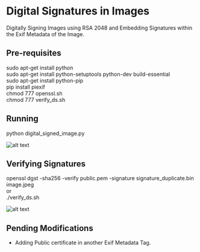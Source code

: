 # Digital Signatures in Images
Digitally Signing Images using RSA 2048 and Embedding Signatures within the Exif Metadata of the Image.

Pre-requisites
--------------
sudo apt-get install python  
sudo apt-get install python-setuptools python-dev build-essential  
sudo apt-get install python-pip  
pip install piexif  
chmod 777 openssl.sh  
chmod 777 verify_ds.sh  

Running
-------
python digital_signed_image.py  

![alt text](https://github.com/SanjeetSR/DigiXif/blob/master/images/screen_1.png) 

Verifying Signatures 
--------------------
openssl dgst -sha256 -verify public.pem -signature signature_duplicate.bin image.jpeg  
or   
./verify_ds.sh

![alt text](https://github.com/SanjeetSR/DigiXif/blob/master/images/screen_2.png)  

Pending Modifications
---------------------
* Adding Public certificate in another Exif Metadata Tag.  
 


